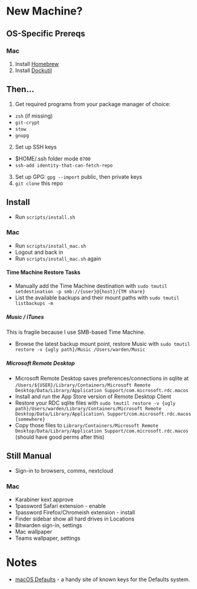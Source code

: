 # New Machine?

## OS-Specific Prereqs

### Mac

1. Install [Homebrew](https://brew.sh)
2. Install [Dockutil](https://github.com/kcrawford/dockutil/releases)

## Then...

1. Get required programs from your package manager of choice:
  * `zsh` (if missing)
  * `git-crypt`
  * `stow`
  * `gnupg`
2. Set up SSH keys
  * $HOME/.ssh folder mode `0700`
  * `ssh-add identity-that-can-fetch-repo`
3. Set up GPG: `gpg --import` public, then private keys
4. `git clone` this repo

## Install
  * Run `scripts/install.sh`

### Mac
  * Run `scripts/install_mac.sh`
  * Logout and back in
  * Run `scripts/install_mac.sh` again

#### Time Machine Restore Tasks
  * Manually add the Time Machine destination with `sudo tmutil setdestination -p smb://{user}@{host}/{TM share}`
  * List the available backups and their mount paths with `sudo tmutil listbackups -m`

##### Music / iTunes
This is fragile because I use SMB-based Time Machine.
  * Browse the latest backup mount point, restore Music with `sudo tmutil restore -v {ugly path}/Music /Users/warden/Music`

##### Microsoft Remote Desktop
  * Microsoft Remote Desktop saves preferences/connections in sqlite at `/Users/${USER}/Library/Containers/Microsoft Remote Desktop/Data/Library/Application Support/com.microsoft.rdc.macos`
  * Install and run the App Store version of Remote Desktop Client
  * Restore your RDC sqlite files with `sudo tmutil restore -v {ugly path}/Users/warden/Library/Containers/Microsoft Remote Desktop/Data/Library/Application\ Support/com.microsoft.rdc.macos {somewhere}`
  * Copy those files to `Library/Containers/Microsoft Remote Desktop/Data/Library/Application Support/com.microsoft.rdc.macos` (should have good perms after this)

## Still Manual

* Sign-in to browsers, comms, nextcloud

### Mac

  * Karabiner kext approve
  * 1password Safari extension - enable
  * 1password Firefox/Chromeish extension - install
  * Finder sidebar show all hard drives in Locations
  * Bitwarden sign-in, settings
  * Mac wallpaper
  * Teams wallpaper, settings

# Notes
  * [macOS Defaults](https://macos-defaults.com) - a handy site of known keys for the Defaults system.
